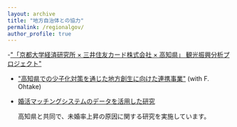 ```yaml
---
layout: archive
title: "地方自治体との協力"
permalink: /regionalgov/
author_profile: true
---
```

-["「京都大学経済研究所 × 三井住友カード株式会社 × 高知県」 観光振興分析プロジェクト"](https://www.caps.kier.kyoto-u.ac.jp/implementation/implementation-906/)

- ["高知県での少子化対策を通じた地方創生に向けた連携事業"](https://www.caps.kier.kyoto-u.ac.jp/implementation/implementation-615/) (with F. Ohtake) 

- [婚活マッチングシステムのデータを活用した研究](https://www.pref.kochi.lg.jp/doc/2024032200281/)
  
    高知県と共同で、未婚率上昇の原因に関する研究を実施しています。

